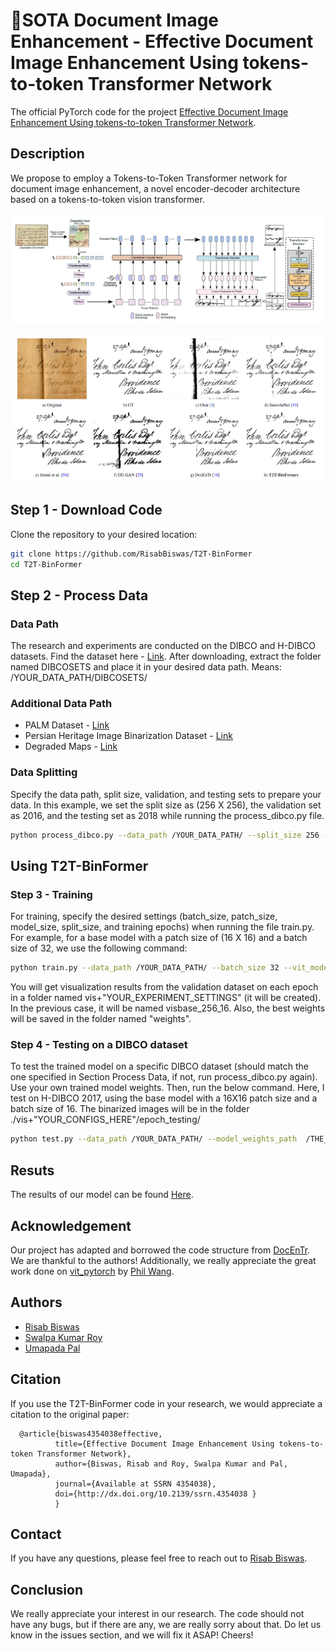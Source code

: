 # 🥇SOTA Document Image Enhancement - Effective Document Image Enhancement Using tokens-to-token Transformer Network
The official PyTorch code for the project [Effective Document Image Enhancement Using tokens-to-token Transformer Network](https://papers.ssrn.com/sol3/papers.cfm?abstract_id=4354038).

## Description
We propose to employ a Tokens-to-Token Transformer network for document image enhancement, a novel encoder-decoder architecture based on a tokens-to-token vision transformer.

![alt text](Architecture.png?raw=true)

![alt text](Result_Comparison.png?raw=true)

## Step 1 - Download Code
Clone the repository to your desired location:
```bash
git clone https://github.com/RisabBiswas/T2T-BinFormer
cd T2T-BinFormer
```
## Step 2 - Process Data
### Data Path
The research and experiments are conducted on the DIBCO and H-DIBCO datasets. Find the dataset here - [Link](https://drive.google.com/drive/folders/1u8vDqRlxWe5GvRPr6cD-C7GeL9MSqBsX?usp=drive_link). After downloading, extract the folder named DIBCOSETS and place it in your desired data path. 
Means:  /YOUR_DATA_PATH/DIBCOSETS/

### Additional Data Path
* PALM Dataset - [Link](https://drive.google.com/drive/folders/1u8vDqRlxWe5GvRPr6cD-C7GeL9MSqBsX?usp=drive_link)
* Persian Heritage Image Binarization Dataset - [Link](https://drive.google.com/drive/folders/1CqP_2t7jBb9mqe4hjLJ_JDwd8vEUkyM9?usp=drive_link)
* Degraded Maps - [Link](https://drive.google.com/drive/folders/1Li2x0pHfkmwx0kVXoj4kJ7DQuaZt83GO?usp=sharing)

### Data Splitting
Specify the data path, split size, validation, and testing sets to prepare your data. In this example, we set the split size as (256 X 256), the validation set as 2016, and the testing set as 2018 while running the process_dibco.py file.
 
```bash
python process_dibco.py --data_path /YOUR_DATA_PATH/ --split_size 256 --testing_dataset 2018 --validation_dataset 2016
```

## Using T2T-BinFormer
### Step 3 - Training
For training, specify the desired settings (batch_size, patch_size, model_size, split_size, and training epochs) when running the file train.py. For example, for a base model with a patch size of (16 X 16) and a batch size of 32, we use the following command:

```bash
python train.py --data_path /YOUR_DATA_PATH/ --batch_size 32 --vit_model_size base --vit_patch_size 16 --epochs 151 --split_size 256 --validation_dataset 2016
```
You will get visualization results from the validation dataset on each epoch in a folder named vis+"YOUR_EXPERIMENT_SETTINGS" (it will be created). In the previous case, it will be named visbase_256_16. Also, the best weights will be saved in the folder named "weights".
 
### Step 4 - Testing on a DIBCO dataset
To test the trained model on a specific DIBCO dataset (should match the one specified in Section Process Data, if not, run process_dibco.py again). Use your own trained model weights. Then, run the below command. Here, I test on H-DIBCO 2017, using the base model with a 16X16 patch size and a batch size of 16. The binarized images will be in the folder ./vis+"YOUR_CONFIGS_HERE"/epoch_testing/ 
```bash
python test.py --data_path /YOUR_DATA_PATH/ --model_weights_path  /THE_MODEL_WEIGHTS_PATH/  --batch_size 16 --vit_model_size base --vit_patch_size 16 --split_size 256 --testing_dataset 2017
```

## Resuts
The results of our model can be found [Here](https://drive.google.com/drive/folders/1LojmH8AfAumZDWoQOLRikWXpYYgfF6TL?usp=sharing).

## Acknowledgement
Our project has adapted and borrowed the code structure from [DocEnTr](https://github.com/dali92002/DocEnTR/tree/main). We are thankful to the authors! Additionally, we really appreciate the great work done on [vit_pytorch](https://github.com/lucidrains/vit-pytorch/tree/main) by [Phil Wang](https://github.com/lucidrains).

## Authors
- [Risab Biswas](https://www.linkedin.com/in/risab-biswas/)
- [Swalpa Kumar Roy](https://swalpa.github.io/)
- [Umapada Pal](https://www.isical.ac.in/~umapada/)


## Citation

If you use the T2T-BinFormer code in your research, we would appreciate a citation to the original paper:
```
  @article{biswas4354038effective,
          title={Effective Document Image Enhancement Using tokens-to-token Transformer Network},
          author={Biswas, Risab and Roy, Swalpa Kumar and Pal, Umapada},
          journal={Available at SSRN 4354038},
          doi={http://dx.doi.org/10.2139/ssrn.4354038 }
          }
```

## Contact 
If you have any questions, please feel free to reach out to <a href="mailto:risabbiswas19@gmail.com" target="_blank">Risab Biswas</a>.


## Conclusion
We really appreciate your interest in our research. The code should not have any bugs, but if there are any, we are really sorry about that. Do let us know in the issues section, and we will fix it ASAP! Cheers! 

